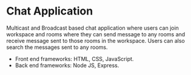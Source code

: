 # Chat Application
Multicast and Broadcast based chat application where users can join workspace and rooms where they can send message to any rooms and receive message sent to those rooms in the workspace. Users can also search the messages sent to any rooms. 
- Front end frameworks: HTML, CSS, JavaScript.
- Back end frameworks: Node JS, Express.